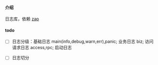 #### 介绍

日志库，依赖 [zap](https://github.com/uber-go/zap)

#### todo

- [ ] 日志分级：基础日志 main(info,debug,warn,err),panic; 业务日志 biz; 访问请求日志 access,rpc; 启动日志
- [ ] 日志切分


